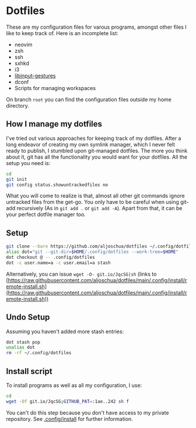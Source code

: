 # Dotfiles
These are my configuration files for varous programs, amongst other files I like to keep track of.
Here is an incomplete list:

- neovim
- zsh
- ssh
- sxhkd
- i3
- [libinput-gestures](https://github.com/bulletmark/libinput-gestures)
- dconf
- Scripts for managing workspaces

On branch `root` you can find the configuration files outside my home directory.

## How I manage my dotfiles
I've tried out various approaches for keeping track of my dotfiles. After a long endeavor of creating my own symlink manager, which I never felt ready to publish, I stumbled upon git-managed dotfiles.
The more you think about it, git has all the functionality you would want for your dotfiles.
All the setup you need is:

```bash
cd
git init
git config status.showuntrackedfiles no
```

What you will come to realize is that, almost all other git commands ignore untracked files from the get-go.
You only have to be careful when using git-add recursively (As in `git add .` or `git add -A`).
Apart from that, it can be your perfect dotfile manager too.

## Setup
```bash
git clone --bare https://github.com/aljoschua/dotfiles ~/.config/dotfiles
alias dot="git --git-dir=$HOME/.config/dotfiles --work-tree=$HOME"
dot checkout @ -- .config/dotfiles
dot -c user.name=a -c user.email=a stash
```
Alternatively, you can issue `wget -O- git.io/JqcSG|sh` (links to [https://raw.githubusercontent.com/aljoschua/dotfiles/main/.config/install/remote-install.sh](https://raw.githubusercontent.com/aljoschua/dotfiles/main/.config/install/remote-install.sh))

## Undo Setup
Assuming you haven't added more stash entries:
```bash
dot stash pop
unalias dot
rm -rf ~/.config/dotfiles
```

## Install script
To install programs as well as all my configuration, I use:
```bash
cd
wget -Of git.io/JqcSG;GITHUB_PAT=:1ae..242 sh f
```
You can't do this step because you don't have access to my private repository.
See [.config/install](.config/install) for further information.
